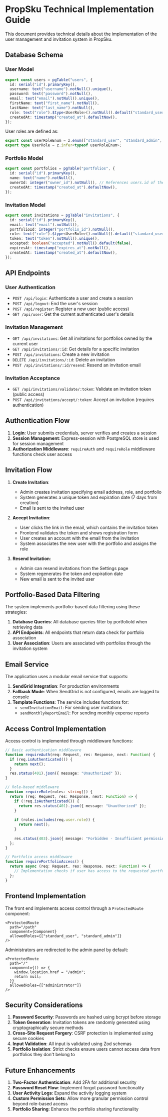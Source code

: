 # PropSku Technical Implementation Guide

This document provides technical details about the implementation of the user management and invitation system in PropSku.

## Database Schema

### User Model

```typescript
export const users = pgTable("users", {
  id: serial("id").primaryKey(),
  username: text("username").notNull().unique(),
  password: text("password").notNull(),
  email: text("email").notNull().unique(),
  firstName: text("first_name").notNull(),
  lastName: text("last_name").notNull(),
  role: text("role").$type<UserRole>().notNull().default("standard_user"),
  createdAt: timestamp("created_at").defaultNow(),
});
```

User roles are defined as:
```typescript
export const userRoleEnum = z.enum(["standard_user", "standard_admin", "administrator"]);
export type UserRole = z.infer<typeof userRoleEnum>;
```

### Portfolio Model

```typescript
export const portfolios = pgTable("portfolios", {
  id: serial("id").primaryKey(),
  name: text("name").notNull(),
  ownerId: integer("owner_id").notNull(), // References users.id of the admin who created it
  createdAt: timestamp("created_at").defaultNow(),
});
```

### Invitation Model

```typescript
export const invitations = pgTable("invitations", {
  id: serial("id").primaryKey(),
  email: text("email").notNull(),
  portfolioId: integer("portfolio_id").notNull(),
  role: text("role").$type<UserRole>().notNull().default("standard_user"),
  token: text("token").notNull().unique(),
  accepted: boolean("accepted").notNull().default(false),
  expiresAt: timestamp("expires_at").notNull(),
  createdAt: timestamp("created_at").defaultNow(),
});
```

## API Endpoints

### User Authentication

- `POST /api/login`: Authenticate a user and create a session
- `POST /api/logout`: End the user's session
- `POST /api/register`: Register a new user (public access)
- `GET /api/user`: Get the current authenticated user's details

### Invitation Management

- `GET /api/invitations`: Get all invitations for portfolios owned by the current user
- `GET /api/invitations/:id`: Get details for a specific invitation
- `POST /api/invitations`: Create a new invitation
- `DELETE /api/invitations/:id`: Delete an invitation
- `POST /api/invitations/:id/resend`: Resend an invitation email

### Invitation Acceptance

- `GET /api/invitations/validate/:token`: Validate an invitation token (public access)
- `POST /api/invitations/accept/:token`: Accept an invitation (requires authentication)

## Authentication Flow

1. **Login**: User submits credentials, server verifies and creates a session
2. **Session Management**: Express-session with PostgreSQL store is used for session management
3. **Authorization Middleware**: `requireAuth` and `requireRole` middleware functions check user access

## Invitation Flow

1. **Create Invitation**:
   - Admin creates invitation specifying email address, role, and portfolio
   - System generates a unique token and expiration date (7 days from creation)
   - Email is sent to the invited user

2. **Accept Invitation**:
   - User clicks the link in the email, which contains the invitation token
   - Frontend validates the token and shows registration form
   - User creates an account with the email from the invitation
   - System associates the new user with the portfolio and assigns the role

3. **Resend Invitation**:
   - Admin can resend invitations from the Settings page
   - System regenerates the token and expiration date
   - New email is sent to the invited user

## Portfolio-Based Data Filtering

The system implements portfolio-based data filtering using these strategies:

1. **Database Queries**: All database queries filter by portfolioId when retrieving data
2. **API Endpoints**: All endpoints that return data check for portfolio association
3. **User Association**: Users are associated with portfolios through the invitation system

## Email Service

The application uses a modular email service that supports:

1. **SendGrid Integration**: For production environments
2. **Fallback Mode**: When SendGrid is not configured, emails are logged to console
3. **Template Functions**: The service includes functions for:
   - `sendInvitationEmail`: For sending user invitations
   - `sendMonthlyReportEmail`: For sending monthly expense reports

## Access Control Implementation

Access control is implemented through middleware functions:

```typescript
// Basic authentication middleware
function requireAuth(req: Request, res: Response, next: Function) {
  if (req.isAuthenticated()) {
    return next();
  }
  res.status(401).json({ message: "Unauthorized" });
}

// Role-based middleware
function requireRole(roles: string[]) {
  return (req: Request, res: Response, next: Function) => {
    if (!req.isAuthenticated()) {
      return res.status(401).json({ message: "Unauthorized" });
    }
    
    if (roles.includes(req.user.role)) {
      return next();
    }
    
    res.status(403).json({ message: "Forbidden - Insufficient permissions" });
  };
}

// Portfolio access middleware
function requirePortfolioAccess() {
  return async (req: Request, res: Response, next: Function) => {
    // Implementation checks if user has access to the requested portfolio
  };
}
```

## Frontend Implementation

The front end implements access control through a `ProtectedRoute` component:

```tsx
<ProtectedRoute 
  path="/path" 
  component={Component} 
  allowedRoles={["standard_user", "standard_admin"]} 
/>
```

Administrators are redirected to the admin panel by default:

```tsx
<ProtectedRoute
  path="/"
  component={() => {
    window.location.href = "/admin";
    return null;
  }}
  allowedRoles={["administrator"]}
/>
```

## Security Considerations

1. **Password Security**: Passwords are hashed using bcrypt before storage
2. **Token Generation**: Invitation tokens are randomly generated using cryptographically secure methods
3. **Cross-Site Request Forgery**: CSRF protection is implemented using secure cookies
4. **Input Validation**: All input is validated using Zod schemas
5. **Portfolio Isolation**: Strict checks ensure users cannot access data from portfolios they don't belong to

## Future Enhancements

1. **Two-Factor Authentication**: Add 2FA for additional security
2. **Password Reset Flow**: Implement forgot password functionality
3. **User Activity Logs**: Expand the activity logging system
4. **Custom Permission Sets**: Allow more granular permission control beyond role-based access
5. **Portfolio Sharing**: Enhance the portfolio sharing functionality